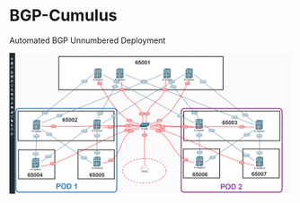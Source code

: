 # BGP-Cumulus
Automated BGP Unnumbered Deployment

![alt text](https://github.com/IPvZero/BGP-Cumulus/blob/master/cumulus1.png?raw=true)
